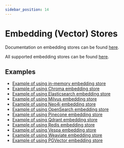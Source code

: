 ```yaml
---
sidebar_position: 14
---
```


# Embedding (Vector) Stores

Documentation on embedding stores can be found [here](/tutorials/rag#embedding-store).

All supported embedding stores can be found [here](/integrations/embedding-stores/).

## Examples
- [Example of using in-memory embedding store](https://github.com/langchain4j/langchain4j-examples/blob/main/other-examples/src/main/java/embedding/store/InMemoryEmbeddingStoreExample.java)
- [Example of using Chroma embedding store](https://github.com/langchain4j/langchain4j-examples/blob/main/chroma-example/src/main/java/ChromaEmbeddingStoreExample.java)
- [Example of using Elasticsearch embedding store](https://github.com/langchain4j/langchain4j-examples/blob/main/elasticsearch-example/src/main/java/ElasticsearchEmbeddingStoreExample.java)
- [Example of using Milvus embedding store](https://github.com/langchain4j/langchain4j-examples/blob/main/milvus-example/src/main/java/MilvusEmbeddingStoreExample.java)
- [Example of using Neo4j embedding store](https://github.com/langchain4j/langchain4j-examples/blob/main/neo4j-example/src/main/java/Neo4jEmbeddingStoreExample.java)
- [Example of using OpenSearch embedding store](https://github.com/langchain4j/langchain4j-examples/blob/main/opensearch-example/src/main/java/OpenSearchEmbeddingStoreExample.java)
- [Example of using Pinecone embedding store](https://github.com/langchain4j/langchain4j-examples/blob/main/pinecone-example/src/main/java/PineconeEmbeddingStoreExample.java)
- [Example of using Qdrant embedding store](https://github.com/langchain4j/langchain4j-examples/blob/main/qdrant-example/src/main/java/QdrantEmbeddingStoreExample.java)
- [Example of using Redis embedding store](https://github.com/langchain4j/langchain4j-examples/blob/main/redis-example/src/main/java/RedisEmbeddingStoreExample.java)
- [Example of using Vespa embedding store](https://github.com/langchain4j/langchain4j-examples/blob/main/vespa-example/src/main/java/VespaEmbeddingStoreExample.java)
- [Example of using Weaviate embedding store](https://github.com/langchain4j/langchain4j-examples/blob/main/weaviate-example/src/main/java/WeaviateEmbeddingStoreExample.java)
- [Example of using PGVector embedding store](https://github.com/langchain4j/langchain4j-examples/blob/main/pgvector-example/src/main/java/PgVectorEmbeddingStoreExample.java)
